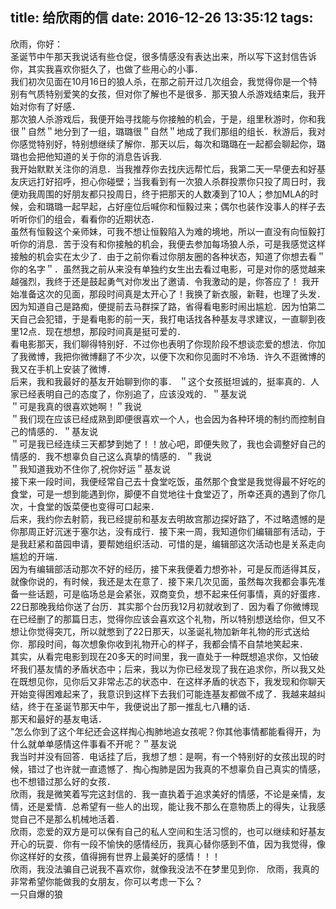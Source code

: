 title: 给欣雨的信
date: 2016-12-26 13:35:12
tags:
---
欣雨，你好：  
圣诞节中午那天我说话有些仓促，很多情感没有表达出来，所以写下这封信告诉你，其实我喜欢你挺久了，也做了些用心的小事．  
我们初次见面在10月16日的狼人杀，在那之前开过几次组会，我觉得你是一个特别有气质特别爱笑的女孩，但对你了解也不是很多．那天狼人杀游戏结束后，我开始对你有了好感．  
那次狼人杀游戏后，我便开始寻找能与你接触的机会，于是，组里秋游时，你和我很＂自然＂地分到了一组，璐璐很＂自然＂地成了我们那组的组长．秋游后，我对你感觉特别好，特别想继续了解你．那天以后，每次和璐璐在一起都会聊起你，璐璐也会把他知道的关于你的消息告诉我.  
我开始默默关注你的消息．当我推荐你去找庆远帮忙后，我第二天一早便去和好基友庆远打好招呼，担心你碰壁；当我看到有一次狼人杀群投票你只投了周日时，我便劝我周围的好朋友都只投周日，终于把那天的人数凑到了10人；参加MLA的时候，会和璐璐一起早起，占好座位后喊你和恒毅过来；偶尔也装作没事人的样子去听听你们的组会，看看你的近期状态．    
虽然有恒毅这个亲师妹，可我不想让恒毅陷入为难的境地，所以一直没有向恒毅打听你的消息．苦于没有和你接触的机会，我便去参加每场狼人杀，可是我感觉这样接触的机会实在太少了．由于之前你看过你朋友圈的各种状态，知道了你想去看＂你的名字＂．虽然我之前从来没有单独约女生出去看过电影，可是对你的感觉越来越强烈，我终于还是鼓起勇气对你发出了邀请．令我激动的是，你答应了！
我开始准备这次的见面，那段时间真是太开心了！我换了新衣服，新鞋，也理了头发．因为知道自己是路痴，便提前去马群探了路，省得看电影时闹出尴尬．因为怕第二天自己会犯错，于是看电影的前一天，我打电话找各种基友寻求建议，一直聊到夜里12点．现在想想，那段时间真是挺可爱的．  
看电影那天，我们聊得特别好．不过你也表明了你现阶段不想谈恋爱的想法．你加了我微博，我把你微博翻了不少次，以便下次和你见面时不冷场．许久不逛微博的我又在手机上安装了微博．  
后来，我和我最好的基友开始聊到你的事．
＂这个女孩挺坦诚的，挺率真的．人家已经表明自己的态度了，你别追了，应该没戏的．＂基友说  
＂可是我真的很喜欢她啊！＂我说  
＂我们现在应该已经成熟到即便很喜欢一个人，也会因为各种环境的制约而控制自己的情感的．＂基友说  
＂可是我已经连续三天都梦到她了！！放心吧，即便失败了，我也会调整好自己的情感的．我不想辜负自己这么真挚的情感的．＂我说    
＂我知道我劝不住你了,祝你好运＂基友说    
接下来一段时间，我便经常自己去十食堂吃饭，虽然那个食堂是我觉得最不好吃的食堂，可是一想到能遇到你，脚便不自觉地往十食堂迈了，所幸还真的遇到了你几次，十食堂的饭菜便也变得可口起来．  
后来，我约你去射箭，我已经提前和基友去明故宫那边探好路了，不过略遗憾的是你那周正好沉迷于塞尔达，没有成行．接下来一周，我知道你们编辑部有活动，于是我赶紧和苗园申请，要帮她组织活动．可惜的是，编辑部这次活动也是关系走向尴尬的开端．    
因为有编辑部活动那次不好的经历，接下来我便着力想弥补，可是反而适得其反，就像你说的，有时候，我还是太在意了．接下来几次见面，虽然每次我都会事先准备一些话题，可是临场总是会紧张，双商变负，想不起来任何事情，真的好蛋疼．  
22日那晚我给你送了台历．其实那个台历我12月初就收到了．因为看了你微博现在已经删了的那篇日志，觉得你应该会喜欢这个礼物，所以特别想送给你，但又不想让你觉得突兀，所以就憋到了22日那天，以圣诞礼物加新年礼物的形式送给你．那段时间，每次想象你收到礼物开心的样子，我都会情不自禁地笑起来．  
其实，从看完电影到现在20多天的时间里，我一直处于一种既想追求你，又怕破坏我们基友情的矛盾状态中；后来，我以为你已经发现了我在追求你，所以我又处在既想见你，见你后又非常忐忑的状态中．在这样矛盾的状态下，我发现和你聊天开始变得困难起来了，我意识到这样下去我们可能连基友都做不成了．我越来越纠结，终于在圣诞节那天中午，我便说出了那一推乱七八糟的话．  
那天和最好的基友电话．  
"怎么你到了这个年纪还会这样掏心掏肺地追女孩呢？你其他事情都能看得开，为什么就单单感情这件事看不开呢？＂基友说  
我当时并没有回答．电话挂了后，我想了想：是啊，有一个特别好的女孩出现的时候，错过了也许就一直遗憾了．掏心掏肺是因为我真的不想辜负自己真实的情感，也不想错过那么好的女孩．  
欣雨，我是微笑着写完这封信的．我一直执着于追求美好的情感，不论是亲情，友情，还是爱情．总希望有一些人的出现，能让我不那么在意物质上的得失，让我感觉自己不是那么机械地活着．  
欣雨，恋爱的双方是可以保有自己的私人空间和生活习惯的，也可以继续和好基友开心的玩耍．你有一段不愉快的感情经历，我真心替你感到不值，因为我觉得，像你这样好的女孩，值得拥有世界上最美好的感情！！！  
欣雨，我没法骗自己说我不喜欢你，就像我没法不在梦里见到你．
欣雨，我真的非常希望你能做我的女朋友，你可以考虑一下么？  
一只自爆的狼